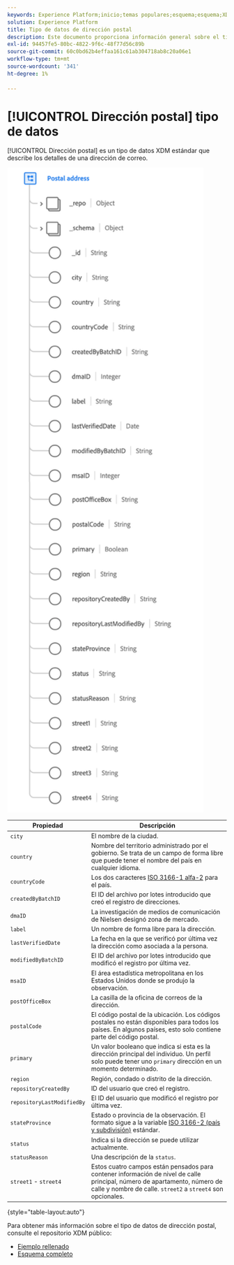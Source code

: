```yaml
---
keywords: Experience Platform;inicio;temas populares;esquema;esquema;XDM;campos;esquemas;esquemas;dirección;xdm:dirección;tipo de datos;tipo de datos;tipo de datos;tipo de datos;
solution: Experience Platform
title: Tipo de datos de dirección postal
description: Este documento proporciona información general sobre el tipo de datos XDM de la dirección postal.
exl-id: 94457fe5-80bc-4822-9f6c-48f77d56c89b
source-git-commit: 60c0bd62b4effaa161c61ab304718ab8c20a06e1
workflow-type: tm+mt
source-wordcount: '341'
ht-degree: 1%

---
```


# [!UICONTROL Dirección postal] tipo de datos

[!UICONTROL Dirección postal] es un tipo de datos XDM estándar que describe los detalles de una dirección de correo.

<img src="../images/data-types/postal-address.png" width="450" /><br />

| Propiedad | Descripción |
| --- | --- |
| `city` | El nombre de la ciudad. |
| `country` | Nombre del territorio administrado por el gobierno. Se trata de un campo de forma libre que puede tener el nombre del país en cualquier idioma. |
| `countryCode` | Los dos caracteres <a href="https://datahub.io/core/country-list">ISO 3166-1 alfa-2</a> para el país. |
| `createdByBatchID` | El ID del archivo por lotes introducido que creó el registro de direcciones. |
| `dmaID` | La investigación de medios de comunicación de Nielsen designó zona de mercado. |
| `label` | Un nombre de forma libre para la dirección. |
| `lastVerifiedDate` | La fecha en la que se verificó por última vez la dirección como asociada a la persona. |
| `modifiedByBatchID` | El ID del archivo por lotes introducido que modificó el registro por última vez. |
| `msaID` | El área estadística metropolitana en los Estados Unidos donde se produjo la observación. |
| `postOfficeBox` | La casilla de la oficina de correos de la dirección. |
| `postalCode` | El código postal de la ubicación. Los códigos postales no están disponibles para todos los países. En algunos países, esto solo contiene parte del código postal. |
| `primary` | Un valor booleano que indica si esta es la dirección principal del individuo. Un perfil solo puede tener uno `primary` dirección en un momento determinado. |
| `region` | Región, condado o distrito de la dirección. |
| `repositoryCreatedBy` | ID del usuario que creó el registro. |
| `repositoryLastModifiedBy` | El ID del usuario que modificó el registro por última vez. |
| `stateProvince` | Estado o provincia de la observación. El formato sigue a la variable [ISO 3166-2 (país y subdivisión)](https://www.unece.org/cefact/locode/subdivisions.html) estándar. |
| `status` | Indica si la dirección se puede utilizar actualmente. |
| `statusReason` | Una descripción de la `status`. |
| `street1` - `street4` | Estos cuatro campos están pensados para contener información de nivel de calle principal, número de apartamento, número de calle y nombre de calle. `street2` a `street4` son opcionales. |

{style=&quot;table-layout:auto&quot;}

Para obtener más información sobre el tipo de datos de dirección postal, consulte el repositorio XDM público:

* [Ejemplo rellenado](https://github.com/adobe/xdm/blob/master/components/datatypes/demographic/address.example.1.json)
* [Esquema completo](https://github.com/adobe/xdm/blob/master/components/datatypes/demographic/address.schema.json)
